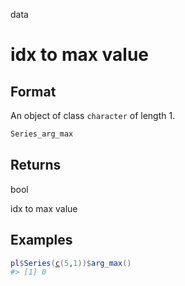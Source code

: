 data

# idx to max value

## Format

An object of class `character` of length 1.

```r
Series_arg_max
```

## Returns

bool

idx to max value

## Examples

<pre class='r-example'><code><span class='r-in'><span><span class='va'>pl</span><span class='op'>$</span><span class='fu'>Series</span><span class='op'>(</span><span class='fu'><a href='https://rdrr.io/r/base/c.html'>c</a></span><span class='op'>(</span><span class='fl'>5</span>,<span class='fl'>1</span><span class='op'>)</span><span class='op'>)</span><span class='op'>$</span><span class='fu'>arg_max</span><span class='op'>(</span><span class='op'>)</span></span></span>
<span class='r-out co'><span class='r-pr'>#&gt;</span> [1] 0</span>
 </code></pre>